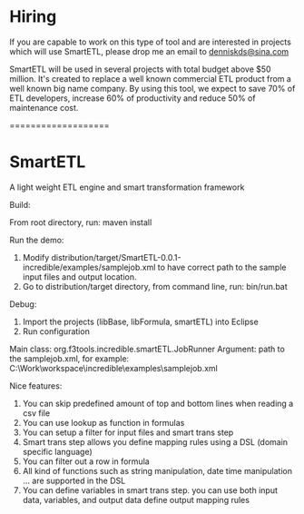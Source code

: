# Hiring

If you are capable to work on this type of tool and are interested in projects which will use SmartETL, please drop me an email to denniskds@sina.com

SmartETL will be used in several projects with total budget above $50 million. It's created to replace a well known commercial ETL product from a well known big name company. By using this tool, we expect to save 70% of ETL developers, increase 60% of productivity and reduce 50% of maintenance cost.

===================
# SmartETL
A light weight ETL engine and smart transformation framework

Build:

From root directory, run: maven install

Run the demo:
1. Modify distribution/target/SmartETL-0.0.1-incredible/examples/samplejob.xml to have correct path to the sample input files and output location.
2. Go to distribution/target directory, from command line, run: bin/run.bat

Debug:

1. Import the projects (libBase, libFormula, smartETL) into Eclipse
2. Run configuration

Main class: org.f3tools.incredible.smartETL.JobRunner
Argument: path to the samplejob.xml, for example: C:\Work\workspace\incredible\examples\samplejob.xml

Nice features:

1. You can skip predefined amount of top and bottom lines when reading a csv file
2. You can use lookup as function in formulas
3. You can setup a filter for input files and smart trans step
4. Smart trans step allows you define mapping rules using a DSL (domain specific language)
5. You can filter out a row in formula
6. All kind of functions such as string manipulation, date time manipulation ... are supported in the DSL
7. You can define variables in smart trans step. you can use both input data, variables, and output data define output mapping rules
